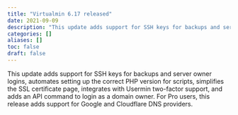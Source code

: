 ```yaml
---
title: "Virtualmin 6.17 released"
date: 2021-09-09
description: "This update adds support for SSH keys for backups and server owner logins, automates setting up..."
categories: []
aliases: []
toc: false
draft: false
---
```

This update adds support for SSH keys for backups and server owner logins, automates setting up the correct PHP version for scripts, simplifies the SSL certificate page, integrates with Usermin two-factor support, and adds an API command to login as a domain owner. For Pro users, this release adds support for Google and Cloudflare DNS providers.
